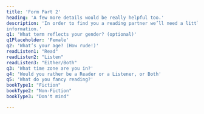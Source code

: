 ```yaml
---
title: 'Form Part 2'
heading: 'A few more details would be really helpful too.'
description: 'In order to find you a reading partner we’ll need a little more
information.'
q1: 'What term reflects your gender? (optional)'
q1Placeholder: 'Female'
q2: 'What’s your age? (How rude!)'
readListen1: "Read"
readListen2: "Listen"
readListen3: "Either/Both"
q3: 'What time zone are you in?'
q4: 'Would you rather be a Reader or a Listener, or Both'
q5: 'What do you fancy reading?'
bookType1: "Fiction"
bookType2: "Non-Fiction"
bookType3: "Don't mind"

---
```


